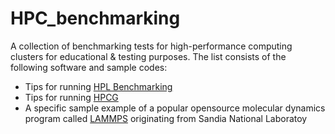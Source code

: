 # HPC_benchmarking
A collection of benchmarking tests for high-performance computing clusters for educational &amp; testing purposes. 
The list consists of the following software and sample codes:
* Tips for running  [HPL Benchmarking](https://netlib.org/benchmark/hpl/)
* Tips for running [HPCG](https://www.hpcg-benchmark.org/)
* A specific sample example of a popular opensource molecular dynamics program called [LAMMPS](https://www.lammps.org/#gsc.tab=0) originating from Sandia National Laboratoy

